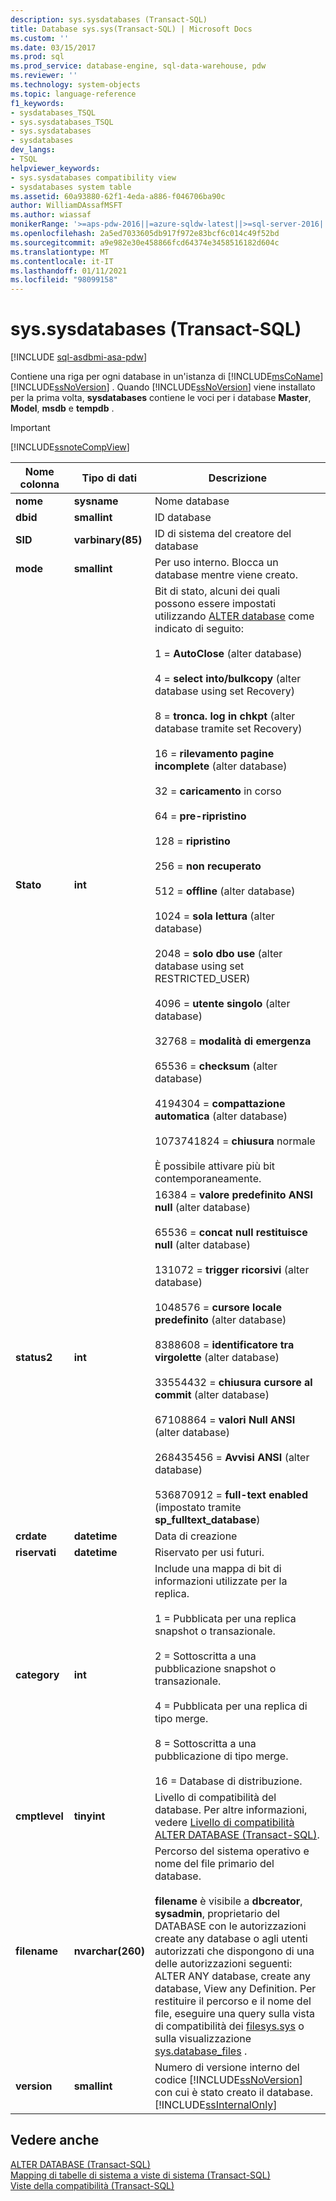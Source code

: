 ```yaml
---
description: sys.sysdatabases (Transact-SQL)
title: Database sys.sys(Transact-SQL) | Microsoft Docs
ms.custom: ''
ms.date: 03/15/2017
ms.prod: sql
ms.prod_service: database-engine, sql-data-warehouse, pdw
ms.reviewer: ''
ms.technology: system-objects
ms.topic: language-reference
f1_keywords:
- sysdatabases_TSQL
- sys.sysdatabases_TSQL
- sys.sysdatabases
- sysdatabases
dev_langs:
- TSQL
helpviewer_keywords:
- sys.sysdatabases compatibility view
- sysdatabases system table
ms.assetid: 60a93880-62f1-4eda-a886-f046706ba90c
author: WilliamDAssafMSFT
ms.author: wiassaf
monikerRange: '>=aps-pdw-2016||=azure-sqldw-latest||>=sql-server-2016||>=sql-server-linux-2017||=azuresqldb-mi-current'
ms.openlocfilehash: 2a5ed7033605db917f972e83bcf6c014c49f52bd
ms.sourcegitcommit: a9e982e30e458866fcd64374e3458516182d604c
ms.translationtype: MT
ms.contentlocale: it-IT
ms.lasthandoff: 01/11/2021
ms.locfileid: "98099158"
---
```

# <a name="syssysdatabases-transact-sql"></a>sys.sysdatabases (Transact-SQL)
[!INCLUDE [sql-asdbmi-asa-pdw](../../includes/applies-to-version/sql-asdbmi-asa-pdw.md)]

  Contiene una riga per ogni database in un'istanza di [!INCLUDE[msCoName](../../includes/msconame-md.md)] [!INCLUDE[ssNoVersion](../../includes/ssnoversion-md.md)] . Quando [!INCLUDE[ssNoVersion](../../includes/ssnoversion-md.md)] viene installato per la prima volta, **sysdatabases** contiene le voci per i database **Master**, **Model**, **msdb** e **tempdb** .  
  
> [!IMPORTANT]  
>  [!INCLUDE[ssnoteCompView](../../includes/ssnotecompview-md.md)]  
  
|Nome colonna|Tipo di dati|Descrizione|  
|-----------------|---------------|-----------------|  
|**nome**|**sysname**|Nome database|  
|**dbid**|**smallint**|ID database|  
|**SID**|**varbinary(85)**|ID di sistema del creatore del database|  
|**mode**|**smallint**|Per uso interno. Blocca un database mentre viene creato.|  
|**Stato**|**int**|Bit di stato, alcuni dei quali possono essere impostati utilizzando [ALTER database](../../t-sql/statements/alter-database-transact-sql.md) come indicato di seguito:<br /><br /> 1 = **AutoClose** (alter database)<br /><br /> 4 = **select into/bulkcopy** (alter database using set Recovery)<br /><br /> 8 = **tronca. log in chkpt** (alter database tramite set Recovery)<br /><br /> 16 = **rilevamento pagine incomplete** (alter database)<br /><br /> 32 = **caricamento** in corso<br /><br /> 64 = **pre-ripristino**<br /><br /> 128 = **ripristino**<br /><br /> 256 = **non recuperato**<br /><br /> 512 = **offline** (alter database)<br /><br /> 1024 = **sola lettura** (alter database)<br /><br /> 2048 = **solo dbo use** (alter database using set RESTRICTED_USER)<br /><br /> 4096 = **utente singolo** (alter database)<br /><br /> 32768 = **modalità di emergenza**<br /><br /> 65536 = **checksum** (alter database)<br /><br /> 4194304 = **compattazione automatica** (alter database)<br /><br /> 1073741824 = **chiusura** normale<br /><br /> È possibile attivare più bit contemporaneamente.|  
|**status2**|**int**|16384 = **valore predefinito ANSI null** (alter database)<br /><br /> 65536 = **concat null restituisce null** (alter database)<br /><br /> 131072 = **trigger ricorsivi** (alter database)<br /><br /> 1048576 = **cursore locale predefinito** (alter database)<br /><br /> 8388608 = **identificatore tra virgolette** (alter database)<br /><br /> 33554432 = **chiusura cursore al commit** (alter database)<br /><br /> 67108864 = **valori Null ANSI** (alter database)<br /><br /> 268435456 = **Avvisi ANSI** (alter database)<br /><br /> 536870912 = **full-text enabled** (impostato tramite **sp_fulltext_database**)|  
|**crdate**|**datetime**|Data di creazione|  
|**riservati**|**datetime**|Riservato per usi futuri.|  
|**category**|**int**|Include una mappa di bit di informazioni utilizzate per la replica.<br /><br /> 1 = Pubblicata per una replica snapshot o transazionale.<br /><br /> 2 = Sottoscritta a una pubblicazione snapshot o transazionale.<br /><br /> 4 = Pubblicata per una replica di tipo merge.<br /><br /> 8 = Sottoscritta a una pubblicazione di tipo merge.<br /><br /> 16 = Database di distribuzione.|  
|**cmptlevel**|**tinyint**|Livello di compatibilità del database. Per altre informazioni, vedere [Livello di compatibilità ALTER DATABASE &#40;Transact-SQL&#41;](../../t-sql/statements/alter-database-transact-sql-compatibility-level.md).|  
|**filename**|**nvarchar(260)**|Percorso del sistema operativo e nome del file primario del database.<br /><br /> **filename** è visibile a **dbcreator**, **sysadmin**, proprietario del DATABASE con le autorizzazioni create any database o agli utenti autorizzati che dispongono di una delle autorizzazioni seguenti: ALTER ANY database, create any database, View any Definition. Per restituire il percorso e il nome del file, eseguire una query sulla vista di compatibilità dei [ filesys.sys](../../relational-databases/system-compatibility-views/sys-sysfiles-transact-sql.md) o sulla visualizzazione [sys.database_files](../../relational-databases/system-catalog-views/sys-database-files-transact-sql.md) .|  
|**version**|**smallint**|Numero di versione interno del codice [!INCLUDE[ssNoVersion](../../includes/ssnoversion-md.md)] con cui è stato creato il database. [!INCLUDE[ssInternalOnly](../../includes/ssinternalonly-md.md)]|  
  
## <a name="see-also"></a>Vedere anche  
 [ALTER DATABASE &#40;Transact-SQL&#41;](../../t-sql/statements/alter-database-transact-sql.md)   
 [Mapping di tabelle di sistema a viste di sistema &#40;Transact-SQL&#41;](../../relational-databases/system-tables/mapping-system-tables-to-system-views-transact-sql.md)   
 [Viste della compatibilità &#40;Transact-SQL&#41;](~/relational-databases/system-compatibility-views/system-compatibility-views-transact-sql.md)  
  
  
